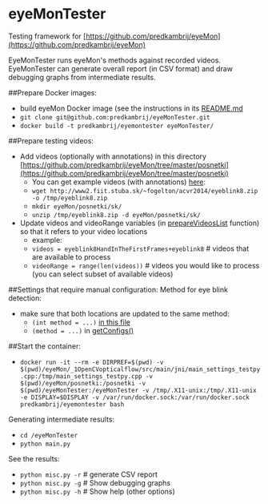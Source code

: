eyeMonTester
============

Testing framework for [https://github.com/predkambrij/eyeMon](https://github.com/predkambrij/eyeMon)

EyeMonTester runs eyeMon's methods against recorded videos.
EyeMonTester can generate overall report (in CSV format) and draw debugging graphs from intermediate results.

##Prepare Docker images:
- build eyeMon Docker image (see the instructions in its [README.md](https://github.com/predkambrij/eyeMon)
- ```git clone git@github.com:predkambrij/eyeMonTester.git```
- ```docker build -t predkambrij/eyemontester eyeMonTester/```

##Prepare testing videos:
- Add videos (optionally with annotations) in this directory [https://github.com/predkambrij/eyeMon/tree/master/posnetki](https://github.com/predkambrij/eyeMon/tree/master/posnetki)
    - You can get example videos (with annotations) [here](http://www2.fiit.stuba.sk/~fogelton/acvr2014/index.html):
    - ```wget http://www2.fiit.stuba.sk/~fogelton/acvr2014/eyeblink8.zip -o /tmp/eyeblink8.zip```
    - ```mkdir eyeMon/posnetki/sk/```
    - ```unzip /tmp/eyeblink8.zip -d eyeMon/posnetki/sk/```
- Update videos and videoRange variables (in [prepareVideosList](https://github.com/predkambrij/eyeMonTester/blob/master/main.py) function) so that it refers to your video locations
    - example:
    - ```videos = eyeblink8HandInTheFirstFrames+eyeblink8``` # videos that are available to process
    - ```videoRange = range(len(videos))``` # videos you would like to process (you can select subset of available videos)

##Settings that require manual configuration:
Method for eye blink detection:
- make sure that both locations are updated to the same method:
    - ```(int method = ...)``` [in this file](https://github.com/predkambrij/eyeMon/blob/master/_1OpenCVopticalflow/src/main/jni/common_settings_testpy.cpp)
    - ```(method = ...)``` in [getConfigs()](https://github.com/predkambrij/eyeMonTester/blob/master/main.py)

##Start the container:
- ```docker run -it --rm -e DIRPREF=$(pwd) -v $(pwd)/eyeMon/_1OpenCVopticalflow/src/main/jni/main_settings_testpy.cpp:/tmp/main_settings_testpy.cpp -v $(pwd)/eyeMon/posnetki:/posnetki -v $(pwd)/eyeMonTester:/eyeMonTester -v /tmp/.X11-unix:/tmp/.X11-unix -e DISPLAY=$DISPLAY -v /var/run/docker.sock:/var/run/docker.sock predkambrij/eyemontester bash```

Generating intermediate results:
- ```cd /eyeMonTester```
- ```python main.py```

See the results:
- ```python misc.py -r``` # generate CSV report
- ```python misc.py -g``` # Show debugging graphs
- ```python misc.py -h``` # Show help (other options)


